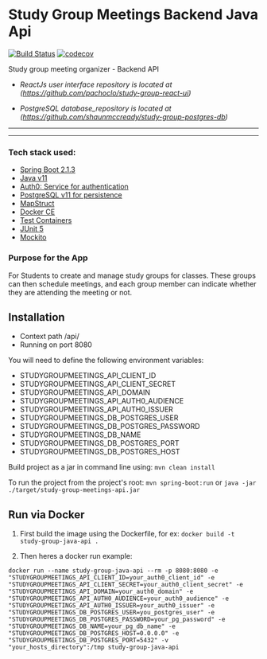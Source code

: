 # Study Group Meetings Backend Java Api

[![Build Status](https://travis-ci.org/shaunmccready/study-group-java-api.svg?branch=master)](https://travis-ci.org/shaunmccready/study-group-java-api)
[![codecov](https://codecov.io/gh/TechnionYP5777/project-name/branch/master/graph/badge.svg)](https://codecov.io/gh/TechnionYP5777/project-name)

Study group meeting organizer - Backend API

* _ReactJs user interface repository is located at (https://github.com/pachoclo/study-group-react-ui)_

* _PostgreSQL database_repository is located at (https://github.com/shaunmccready/study-group-postgres-db)_


*** 
*** 

### Tech stack used:
- [Spring Boot 2.1.3](https://spring.io/projects/spring-boot)
- [Java v11](https://www.oracle.com/technetwork/java/javase/overview/index.html)
- [Auth0: Service for authentication](https://auth0.com/)
- [PostgreSQL v11 for persistence](https://www.postgresql.org/docs/11/index.html)
- [MapStruct](http://mapstruct.org/)
- [Docker CE](https://www.docker.com/why-docker)
- [Test Containers](https://www.testcontainers.org/)
- [JUnit 5](https://junit.org/junit5/)
- [Mockito](https://site.mockito.org/)



### Purpose for the App

For Students to create and manage study groups for classes.
These groups can then schedule meetings, and each group member can indicate whether they are attending the meeting or not.


## Installation

- Context path /api/
- Running on port 8080

You will need to define the following environment variables:

- STUDYGROUPMEETINGS_API_CLIENT_ID
- STUDYGROUPMEETINGS_API_CLIENT_SECRET
- STUDYGROUPMEETINGS_API_DOMAIN
- STUDYGROUPMEETINGS_API_AUTH0_AUDIENCE
- STUDYGROUPMEETINGS_API_AUTH0_ISSUER
- STUDYGROUPMEETINGS_DB_POSTGRES_USER
- STUDYGROUPMEETINGS_DB_POSTGRES_PASSWORD
- STUDYGROUPMEETINGS_DB_NAME
- STUDYGROUPMEETINGS_DB_POSTGRES_PORT
- STUDYGROUPMEETINGS_DB_POSTGRES_HOST

Build project as a jar in command line using: `mvn clean install`

To run the project from the project's root: `mvn spring-boot:run`
or `java -jar ./target/study-group-meetings-api.jar`

## Run via Docker
1) First build the image using the Dockerfile, for ex:  `docker build -t study-group-java-api .`

2) Then heres a docker run example:
 
 `docker run --name study-group-java-api --rm -p 8080:8080 -e "STUDYGROUPMEETINGS_API_CLIENT_ID=your_auth0_client_id" -e "STUDYGROUPMEETINGS_API_CLIENT_SECRET=your_auth0_client_secret" -e "STUDYGROUPMEETINGS_API_DOMAIN=your_auth0_domain" -e "STUDYGROUPMEETINGS_API_AUTH0_AUDIENCE=your_auth0_audience" -e "STUDYGROUPMEETINGS_API_AUTH0_ISSUER=your_auth0_issuer" -e "STUDYGROUPMEETINGS_DB_POSTGRES_USER=you_postgres_user" -e "STUDYGROUPMEETINGS_DB_POSTGRES_PASSWORD=your_pg_password" -e "STUDYGROUPMEETINGS_DB_NAME=your_pg_db_name" -e "STUDYGROUPMEETINGS_DB_POSTGRES_HOST=0.0.0.0" -e "STUDYGROUPMEETINGS_DB_POSTGRES_PORT=5432" -v "your_hosts_directory":/tmp study-group-java-api`

